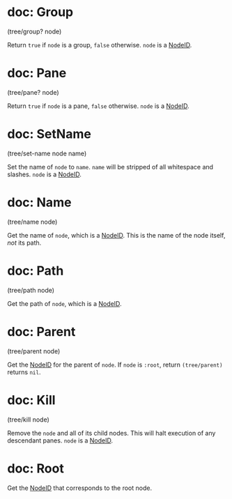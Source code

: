 # doc: Group

(tree/group? node)

Return `true` if `node` is a group, `false` otherwise. `node` is a [NodeID](/api.md#nodeid).

# doc: Pane

(tree/pane? node)

Return `true` if `node` is a pane, `false` otherwise. `node` is a [NodeID](/api.md#nodeid).

# doc: SetName

(tree/set-name node name)

Set the name of `node` to `name`. `name` will be stripped of all whitespace and slashes. `node` is a [NodeID](/api.md#nodeid).

# doc: Name

(tree/name node)

Get the name of `node`, which is a [NodeID](/api.md#nodeid). This is the name of the node itself, _not_ its path.

# doc: Path

(tree/path node)

Get the path of `node`, which is a [NodeID](/api.md#nodeid).

# doc: Parent

(tree/parent node)

Get the [NodeID](/api.md#nodeid) for the parent of `node`. If `node` is `:root`, return `(tree/parent)` returns `nil`.

# doc: Kill

(tree/kill node)

Remove the `node` and all of its child nodes. This will halt execution of any descendant panes. `node` is a [NodeID](/api.md#nodeid).

# doc: Root

Get the [NodeID](/api.md#nodeid) that corresponds to the root node.
